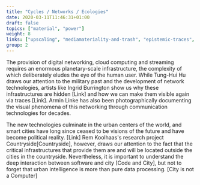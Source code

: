 ```yaml
---
title: "Cycles / Networks / Ecologies"
date: 2020-03-11T11:46:31+01:00
draft: false
topics: ["material", "power"]
weight: 8
links: ["upscaling", "mediamateriality-and-trash", "epistemic-traces", "platform-and-infrastructure-monopolies"]
group: 2
---
```


The provision of digital networking, cloud computing and streaming requires an enormous planetary-scale infrastructure, the complexity of which deliberately eludes the eye of the human user. While Tung-Hui Hu draws our attention to the military past and the development of network technologies, artists like Ingrid Burrington show us why these infrastructures are hidden [Link] and how we can make them visible again via traces [Link]. Armin Linke has also been photographically documenting the visual phenomena of this networking through communication technologies for decades.

The new technologies culminate in the urban centers of the world, and smart cities have long since ceased to be visions of the future and have become political reality. [Link] Rem Koolhaas's research project Countryside[Countryside], however, draws our attention to the fact that the critical infrastructures that provide them are and will be located outside the cities in the countryside. Nevertheless, it is important to understand the deep interaction between software and city [Code and City], but not to forget that urban intelligence is more than pure data processing. [City is not a Computer]
